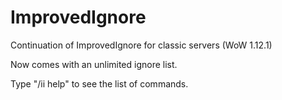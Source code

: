 # ImprovedIgnore 

Continuation of ImprovedIgnore for classic servers (WoW 1.12.1)

Now comes with an unlimited ignore list.

Type "/ii help" to see the list of commands.